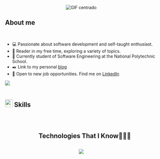 <p align="center">
    <img src="https://github.com/FernandoHuilca/FernandoHuilca/assets/134117009/44fd9ec1-015b-4ddc-a73b-6d7428f1c168" alt="GIF centrado">
</p>

</p>
	
## **About me**  
<br>

- 💻 Passionate about software development and self-taught enthusiast.
- 📖 Reader in my free time, exploring a variety of topics.
- 🦉 Currently student of Software Engineering at the National Polytechnic School.
- ✒️ Link to my personal [blog](https://fernando-huilca.blogspot.com)
- 💭 Open to new job opportunities. Find me on [LinkedIn](https://www.linkedin.com/in/fernando-huilca-a3160826a/)

<img src="https://user-images.githubusercontent.com/73097560/115834477-dbab4500-a447-11eb-908a-139a6edaec5c.gif"><br><br>

## <img src="https://media2.giphy.com/media/QssGEmpkyEOhBCb7e1/giphy.gif?cid=ecf05e47a0n3gi1bfqntqmob8g9aid1oyj2wr3ds3mg700bl&rid=giphy.gif" width ="25"><b> Skills</b>
<br>

</p>        
<!--- stats (end) -->


<!--h1 without bottom border-->
<div id="user-content-toc">
  <ul align="center">
    <summary><h2 style="display: inline-block">Technologies That I Know👨🏻‍💻</h2></summary>
  </ul>
</div>
<!--tech stack icons-->
<p align="center">
  <a href="https://skillicons.dev">
    <img src="https://skillicons.dev/icons?i=c,cpp,java,github,gmail,arduino,linkedin,matlab,notion,r,git,vscode,visualstudio,idea,blender,discord,html,css,js,py&perline=14" />
  </a>
</p>

<br>



